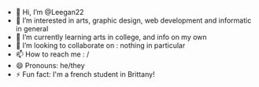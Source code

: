 - 👋 Hi, I’m @Leegan22
- 👀 I’m interested in arts, graphic design, web development and informatic in general
- 🌱 I’m currently learning arts in college, and info on my own
- 💞️ I’m looking to collaborate on : nothing in particular
- 📫 How to reach me : /
- 😄 Pronouns: he/they
- ⚡ Fun fact: I'm a french student in Brittany!


<!---
Leegan22/Leegan22 is a ✨ special ✨ repository because its `README.md` (this file) appears on your GitHub profile.
You can click the Preview link to take a look at your changes.
--->
